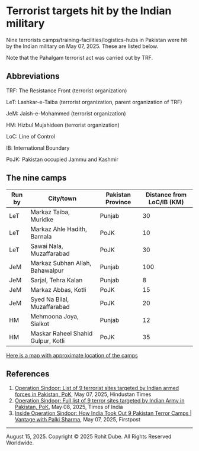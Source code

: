 # Terrorist targets hit by the Indian military

Nine terrorists camps/training-facilities/logistics-hubs in Pakistan were hit by the Indian military on May 07, 2025.
These are listed below.

Note that the Pahalgam terrorist act was carried out by TRF.

## Abbreviations
TRF: The Resistance Front (terrorist organization)

LeT: Lashkar-e-Taiba (terrorist organization, parent organization of TRF)

JeM: Jaish-e-Mohammed (terrorist organization)

HM: Hizbul Mujahideen (terrorist organization)

LoC: Line of Control

IB: International Boundary

PoJK: Pakistan occupied Jammu and Kashmir

## The nine camps
| Run by | City/town |  Pakistan Province | Distance from LoC/IB (KM) |
|---|---|---|---|
| LeT | Markaz Taiba, Muridke | Punjab | 30 |
| LeT | Markaz Ahle Hadith, Barnala | PoJK | 10 |
| LeT | Sawai Nala, Muzaffarabad | PoJK | 30 |
| JeM | Markaz Subhan Allah, Bahawalpur | Punjab | 100 |
| JeM | Sarjal, Tehra Kalan | Punjab | 8 |
| JeM | Markaz Abbas, Kotli | PoJK | 15 |
| JeM | Syed Na Bilal, Muzaffarabad | PoJK | 20 |
| HM | Mehmoona Joya, Sialkot | Punjab | 12 |
| HM | Maskar Raheel Shahid Gulpur, Kotli | PoJK | 35 | 

[Here is a map with approximate location of the camps](https://www.google.com/maps/d/edit?mid=1cKbhDhZaTwrH9lBJfT6D4JpLuaKl9r4&usp=sharing)


## References
1. [Operation Sindoor: List of 9 terrorist sites targeted by Indian armed forces in Pakistan, PoK](https://www.hindustantimes.com/india-news/operation-sindoor-list-of-9-terrorist-sites-targeted-by-indian-armed-forces-in-pakistan-pok-101746582414473.html), May 07, 2025, Hindustan Times
1. [Operation Sindoor: Full list of 9 terror sites targeted by Indian Army in Pakistan, PoK](https://timesofindia.indiatimes.com/india/operation-sindoor-full-list-of-9-terror-sites-targeted-by-indian-army-in-pakistan-pok/articleshow/120947736.cms), May 08, 2025, Times of India
1. [Inside Operation Sindoor: How India Took Out 9 Pakistan Terror Camps | Vantage with Palki Sharma](https://www.youtube.com/watch?v=pRiIC_zXExI), May 07, 2025, Firstpost

---
August 15, 2025.
Copyright © 2025 Rohit Dube. All Rights Reserved Worldwide.
